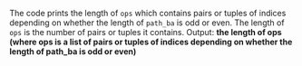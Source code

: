 The code prints the length of `ops` which contains pairs or tuples of indices depending on whether the length of `path_ba` is odd or even. The length of `ops` is the number of pairs or tuples it contains.
Output: **the length of ops (where ops is a list of pairs or tuples of indices depending on whether the length of path_ba is odd or even)**